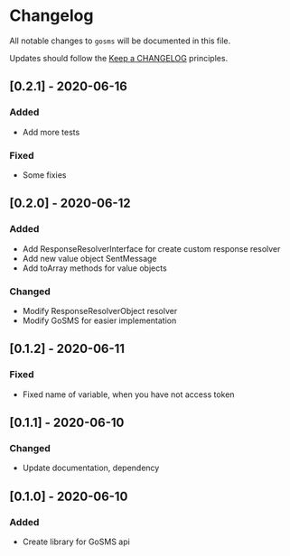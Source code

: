 # Changelog

All notable changes to `gosms` will be documented in this file.

Updates should follow the [Keep a CHANGELOG](http://keepachangelog.com/) principles.

## [0.2.1] - 2020-06-16

### Added
- Add more tests

### Fixed
- Some fixies

## [0.2.0] - 2020-06-12

### Added
- Add ResponseResolverInterface for create custom response resolver
- Add new value object SentMessage
- Add toArray methods for value objects

### Changed
- Modify ResponseResolverObject resolver
- Modify GoSMS for easier implementation

## [0.1.2] - 2020-06-11

### Fixed
- Fixed name of variable, when you have not access token

## [0.1.1] - 2020-06-10

### Changed
- Update documentation, dependency

## [0.1.0] - 2020-06-10

### Added
- Create library for GoSMS api
